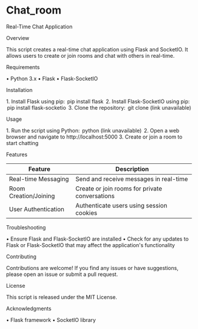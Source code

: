 # Chat_room

Real-Time Chat Application

Overview

This script creates a real-time chat application using Flask and SocketIO. It allows users to create or join rooms and chat with others in real-time.

Requirements

•⁠ Python 3.x
•⁠ Flask
•⁠ Flask-SocketIO

Installation

1.⁠ Install Flask using pip: ⁠ pip install flask ⁠
2.⁠ Install Flask-SocketIO using pip: ⁠ pip install flask-socketio ⁠
3.⁠ Clone the repository: ⁠ git clone (link unavailable)

Usage

1.⁠ Run the script using Python: ⁠ python (link unavailable) ⁠
2.⁠ Open a web browser and navigate to http://localhost:5000
3.⁠ Create or join a room to start chatting

Features

| Feature | Description |
| --- | --- |
| Real-time Messaging | Send and receive messages in real-time |
| Room Creation/Joining | Create or join rooms for private conversations |
| User Authentication | Authenticate users using session cookies |

Troubleshooting

•⁠ Ensure Flask and Flask-SocketIO are installed
•⁠ Check for any updates to Flask or Flask-SocketIO that may affect the application's functionality

Contributing

Contributions are welcome! If you find any issues or have suggestions, please open an issue or submit a pull request.

License

This script is released under the MIT License.

Acknowledgments

•⁠ Flask framework
•⁠ SocketIO library
